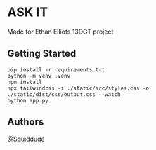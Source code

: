 # ASK IT

Made for Ethan Elliots 13DGT project

## Getting Started

```
pip install -r requirements.txt
python -m venv .venv
npm install
npx tailwindcss -i ./static/src/styles.css -o ./static/dist/css/output.css --watch
python app.py
```

## Authors

[@Squiddude](https://github.com/squiddude38)
